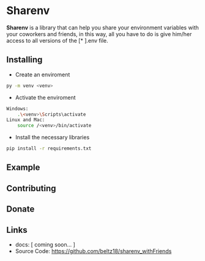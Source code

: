 # Sharenv

**Sharenv** is a library that can help you share your environment variables with your coworkers and friends, in this way, all you have to do is give him/her access to all versions of the [* ].env file.

## Installing

- Create an enviroment
```bash
py -m venv <venv>
```
- Activate the enviroment
```bash
Windows:
    .\<venv>\Scripts\activate
Linux and Mac:
    source /<venv>/bin/activate
```
- Install the necessary libraries
```bash
pip install -r requirements.txt
```

## Example

## Contributing

## Donate

## Links
* docs: [ coming soon... ]
* Source Code: https://github.com/beltz18/sharenv_withFriends